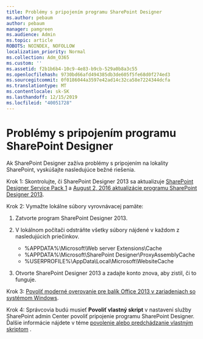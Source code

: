 ```yaml
---
title: Problémy s pripojením programu SharePoint Designer
ms.author: pebaum
author: pebaum
manager: pamgreen
ms.audience: Admin
ms.topic: article
ROBOTS: NOINDEX, NOFOLLOW
localization_priority: Normal
ms.collection: Adm_O365
ms.custom: ''
ms.assetid: f2b1b6b4-10c9-4e83-b9cb-529a0b8a3c55
ms.openlocfilehash: 9730bd66afd494385db3de605f5fe68d0f274ed3
ms.sourcegitcommit: 0f0186044a3597e42ad14c32ca58e7224344dcfa
ms.translationtype: MT
ms.contentlocale: sk-SK
ms.lasthandoff: 12/15/2019
ms.locfileid: "40051728"
---
```

# <a name="sharepoint-designer-connection-issues"></a>Problémy s pripojením programu SharePoint Designer 

Ak SharePoint Designer zažíva problémy s pripojením na lokality SharePoint, vyskúšajte nasledujúce bežné riešenia.

Krok 1: Skontrolujte, či SharePoint Designer 2013 sa aktualizuje [SharePoint Designer Service Pack 1](https://support.microsoft.com/help/2817441/description-of-microsoft-sharepoint-designer-2013-service-pack-1-sp1) a [August 2, 2016 aktualizácie programu SharePoint Designer 2013](https://support.microsoft.com/help/3114721/august-2-2016-update-for-sharepoint-designer-2013-kb3114721).



Krok 2: Vymažte lokálne súbory vyrovnávacej pamäte:

1. Zatvorte program SharePoint Designer 2013.

2. V lokálnom počítači odstráňte všetky súbory nájdené v každom z nasledujúcich priečinkov.

    - %APPDATA%\Microsoft\Web server Extensions\Cache
    - %APPDATA%\Microsoft\SharePoint Designer\ProxyAssemblyCache
    - %USERPROFILE%\AppData\Local\Microsoft\WebsiteCache

3. Otvorte SharePoint Designer 2013 a zadajte konto znova, aby zistil, či to funguje.

Krok 3: [Povoliť moderné overovanie pre balík Office 2013 v zariadeniach so systémom Windows](https://docs.microsoft.com/office365/admin/security-and-compliance/enable-modern-authentication?redirectSourcePath=/article/Enable-Modern-Authentication-for-Office-2013-on-Windows-devices-7dc1c01a-090f-4971-9677-f1b192d6c910&view=o365-worldwide).

Krok 4: Správcovia budú musieť **Povoliť vlastný skript** v nastavení služby SharePoint admin Center povoliť pripojenie programu SharePoint Designer. Ďalšie informácie nájdete v téme [povolenie alebo predchádzanie vlastným skriptom](https://docs.microsoft.com/sharepoint/allow-or-prevent-custom-script) .


